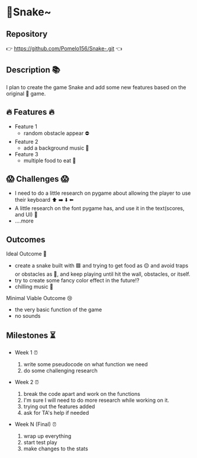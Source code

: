 # :snake:Snake~

## Repository
:point_right: <https://github.com/Pomelo156/Snake-.git> :point_left:

## Description :books:
I plan to create the game Snake and add some new features based on the original :snake: game.

## :fire: Features :fire:
- Feature 1
	- random obstacle appear :no_entry:
- Feature 2
  	- add a background music :musical_note:
- Feature 3
	- multiple food to eat :icecream:

## :scream: Challenges :scream:
- I need to do a little research on pygame about allowing the player to use their keyboard :arrow_up: :arrow_right: :arrow_down: :arrow_left:
- A little research on the font pygame has, and use it in the text(scores, and UI)  :abcd:
- ....more

## Outcomes

Ideal Outcome :star_struck:
- create a snake built with :green_square: and trying to get food as :yellow_circle: and avoid traps or obstacles as :small_red_triangle:, and keep playing until hit the wall, obstacles, or itself.
- try to create some fancy color effect in the future:interrobang:
- chilling music :musical_note:

Minimal Viable Outcome :cry:
- the very basic function of the game
- no sounds 

## Milestones :hourglass_flowing_sand:

- Week 1 :alarm_clock:
  1. write some pseudocode on what function we need
  2. do some challenging research

- Week 2 :alarm_clock:
  1. break the code apart and work on the functions
  2. I'm sure I will need to do more research while working on it.
  3. trying out the features added
  4. ask for TA's help if needed

- Week N (Final) :alarm_clock:
  1. wrap up everything
  2. start test play
  3. make changes to the stats
